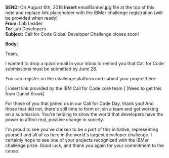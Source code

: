 **SEND:** On August 6th, 2018
**Insert** emailBanner.jpg file at the top of this note and replace link placeholder with the IBMer challenge registration (will be provided when ready)  
**From:** Lab Leader  
**To:** Lab Developers  
**Subject:** Call for Code Global Developer Challenge closes soon!  

**Body:**

Team,

I wanted to drop a quick email in your inbox to remind you that Call for Code submissions must be submitted by June 28.

You can register on the challenge platform and submit your project here:

[ insert link provided by the IBM Call for Code core team ] [Need to get this from Daniel Krook]

For those of you that joined us in our Call for Code Day, thank you! And those that did not, there's still time to form or join a team and get working on a submission. You're helping to show the world that developers have the power to affect real, positive change in society.

I'm proud to see you've chosen to be a part of this initiative, representing yourself and all of us here in the world's largest developer challenge. I certainly hope to see one of your projects recognized with the IBMer challenge prize. Good luck, and thank you again for your commitment to the cause.
